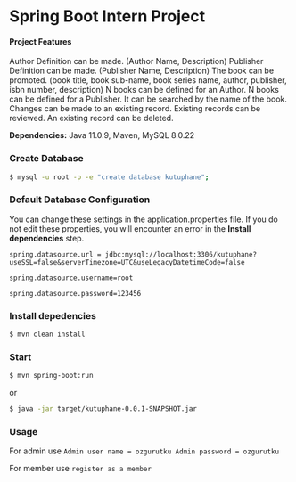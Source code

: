 # Spring Boot Intern Project

#### Project Features
Author Definition can be made. (Author Name, Description)
Publisher Definition can be made. (Publisher Name, Description)
The book can be promoted. (book title, book sub-name, book series name, author, publisher, isbn number, description)
N books can be defined for an Author.
N books can be defined for a Publisher.
It can be searched by the name of the book.
Changes can be made to an existing record.
Existing records can be reviewed.
An existing record can be deleted.

**Dependencies:** Java 11.0.9, Maven, MySQL 8.0.22

### Create Database 
```sh
$ mysql -u root -p -e "create database kutuphane";
```

### Default Database Configuration
You can change these settings in the application.properties file. If you do not edit these properties, you will encounter an error in the **Install dependencies**  step.

`spring.datasource.url = jdbc:mysql://localhost:3306/kutuphane?useSSL=false&serverTimezone=UTC&useLegacyDatetimeCode=false`

`spring.datasource.username=root`

`spring.datasource.password=123456`

### Install depedencies

```sh
$ mvn clean install
```

### Start

```sh
$ mvn spring-boot:run
```
or

```sh
$ java -jar target/kutuphane-0.0.1-SNAPSHOT.jar
```

### Usage
For admin use
`Admin user name = ozgurutku Admin password = ozgurutku`

For member use
`register as a member`